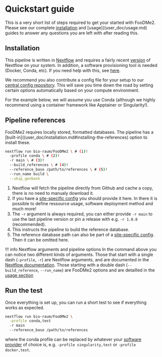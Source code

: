 # Quickstart guide

This is a very short list of steps required to get your started with FooDMe2. Please see our complete [installation](user_doc/installation.md) and [usage]((user_doc/usage.md) guides to answer any questions you are left with after reading this. 

## Installation

This pipeline is written in [Nextflow](https://nextflow.io/) and requires a fairly recent [version](https://github.com/nextflow-io/nextflow/releases) of Nextflow on your system. In addition, a software provisioning tool is needed (Docker, Conda, etc). If you need help with this, see [here](https://github.com/bio-raum/nf-configs/blob/main/doc/installation.md).

We recommend you also contribute a config file for your setup to our [central config repository](https://github.com/bio-raum/nf-configs/blob/main/doc/config.md). This will save you time down the road by setting certain options automatically based on your compute environment. 

For the example below, we will assume you use Conda (although we highly recommend using a container framework like Apptainer or Singularity!).

## Pipeline references

FooDMe2 requires locally stored, formatted databases. The pipeline has a [built-in]((user_doc/installation.md#installing-the-references) option to install these. 

``` bash
nextflow run bio-raum/FooDMe2 \ # (1)!
  -profile conda \ # (2)!
  -r main \ # (3)!
  --build_references \ # (4)!
  --reference_base /path/to/references \ # (5)!
  --run_name build \
  --skip_genbank
```

1.  Nextflow will fetch the pipeline directly from Github and cache a copy, there is no need to manualy download it.
2.  If you have a [site-specific config]((https://github.com/bio-raum/nf-configs/blob/main/doc/config.md)) you should provide it here. In there it is possible to define ressource usage, software deployment method and much more!
3.  The `-r` argument is always required, you can either provide `-r main` to use the last pipeline version or pin a release with e.g. `-r 1.0.0` (recommended).
4.  This instructs the pipeline to build the reference database.
5. The reference database path can also be part of a [site-specific config]((https://github.com/bio-raum/nf-configs/blob/main/doc/config.md)). Then it can be omitted here.


!!! info Nextflow arguments and pipeline options
    In the command above you can notice two different kinds of arguments.
    Those that start with a single dash (`-profile`, `-r`) are Nextflow arguments, and are documented in the [Nextflow documentation](https://www.nextflow.io/docs/latest/cli.html). Those starting with a double dash (`--build_reference`, `--run_name`) are FooDMe2 options and are detailled in the [usage section](user_doc/usage.md)


## Run the test

Once everything is set up, you can run a short test to see if everything works as expected. 

``` bash
nextflow run bio-raum/FooDMe2 \
  -profile conda,test 
  -r main 
  --reference_base /path/to/references
```

where the conda profile can be replaced by whatever your [software provider](usage.md#running-the-pipeline) of choice is, e.g. `-profile singularity,test` or `-profile docker,test`.
